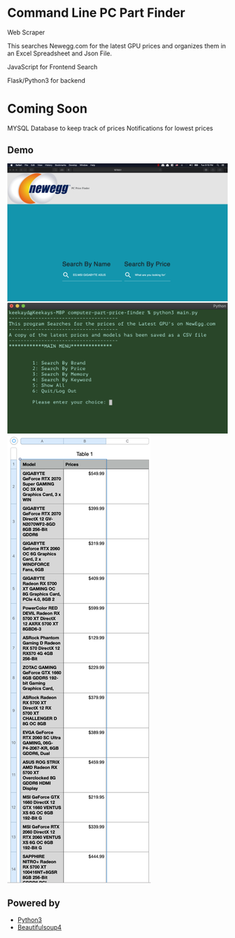 # Command Line PC Part Finder 
Web Scraper


This searches Newegg.com for the latest GPU prices and organizes them in an Excel Spreadsheet and Json File.

JavaScript for Frontend Search

Flask/Python3 for backend

# Coming Soon 
MYSQL Database to keep track of prices
Notifications for lowest prices


##  Demo

![Iterm](./page.png "Flask Front End")
![Iterm](./screenshot2.png "Terminal Output")
![Numbers](./screenshot.png "CSV/Excel File Output")




## Powered by

- [Python3](http://python.org)
- [Beautifulsoup4](https://pypi.org/project/beautifulsoup4/)
